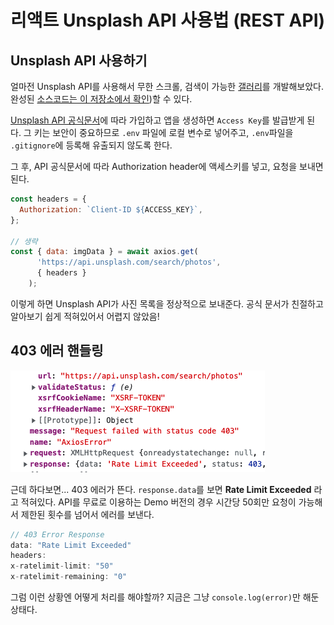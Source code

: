 # 리액트 Unsplash API 사용법 (REST API)

## Unsplash API 사용하기

얼마전 Unsplash API를 사용해서 무한 스크롤, 검색이 가능한 [갤러리](https://pullingoff.github.io/gallery/)를 개발해보았다. 완성된 [소스코드는 이 저장소에서 확인](https://github.com/pullingoff/gallery))할 수 있다.

[Unsplash API 공식문서](unsplash.com/documentation)에 따라 가입하고 앱을 생성하면 `Access Key`를 발급받게 된다. 그 키는 보안이 중요하므로 `.env` 파일에 로컬 변수로 넣어주고, `.env`파일을 `.gitignore`에 등록해 유출되지 않도록 한다.

그 후, API 공식문서에 따라 Authorization header에 액세스키를 넣고, 요청을 보내면 된다.

```js
const headers = {
  Authorization: `Client-ID ${ACCESS_KEY}`,
};

// 생략
const { data: imgData } = await axios.get(
      'https://api.unsplash.com/search/photos',
      { headers }
    );
```

이렇게 하면 Unsplash API가 사진 목록을 정상적으로 보내준다. 공식 문서가 친절하고 알아보기 쉽게 적혀있어서 어렵지 않았음!

## 403 에러 핸들링

![403 error](./assets/403err.png)

근데 하다보면... 403 에러가 뜬다. `response.data`를 보면 **Rate Limit Exceeded** 라고 적혀있다. API를 무료로 이용하는 Demo 버전의 경우 시간당 50회만 요청이 가능해서 제한된 횟수를 넘어서 에러를 보낸다.

```js
// 403 Error Response
data: "Rate Limit Exceeded"
headers:
x-ratelimit-limit: "50"
x-ratelimit-remaining: "0"
```

그럼 이런 상황엔 어떻게 처리를 해야할까? 지금은 그냥 `console.log(error)`만 해둔 상태다.
